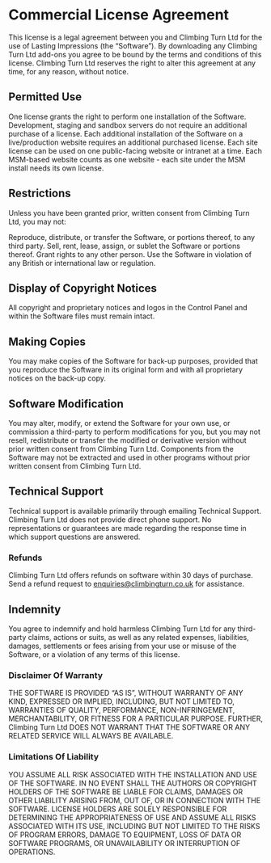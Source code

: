 # Commercial License Agreement
This license is a legal agreement between you and Climbing Turn Ltd for the use of Lasting Impressions (the “Software”). By downloading any Climbing Turn Ltd add-ons you agree to be bound by the terms and conditions of this license. Climbing Turn Ltd reserves the right to alter this agreement at any time, for any reason, without notice.

## Permitted Use

One license grants the right to perform one installation of the Software. Development, staging and sandbox servers do not require an additional purchase of a license. Each additional installation of the Software on a live/production website requires an additional purchased license. Each site license can be used on one public-facing website or intranet at a time. Each MSM-based website counts as one website - each site under the MSM install needs its own license. 

## Restrictions

Unless you have been granted prior, written consent from Climbing Turn Ltd, you may not:

Reproduce, distribute, or transfer the Software, or portions thereof, to any third party.
Sell, rent, lease, assign, or sublet the Software or portions thereof.
Grant rights to any other person.
Use the Software in violation of any British or international law or regulation.

## Display of Copyright Notices

All copyright and proprietary notices and logos in the Control Panel and within the Software files must remain intact.

## Making Copies

You may make copies of the Software for back-up purposes, provided that you reproduce the Software in its original form and with all proprietary notices on the back-up copy.

## Software Modification

You may alter, modify, or extend the Software for your own use, or commission a third-party to perform modifications for you, but you may not resell, redistribute or transfer the modified or derivative version without prior written consent from Climbing Turn Ltd. Components from the Software may not be extracted and used in other programs without prior written consent from Climbing Turn Ltd.

## Technical Support

Technical support is available primarily through emailing Technical Support. Climbing Turn Ltd does not provide direct phone support. No representations or guarantees are made regarding the response time in which support questions are answered.

### Refunds

Climbing Turn Ltd offers refunds on software within 30 days of purchase. Send a refund request to enquiries@climbingturn.co.uk for assistance.

## Indemnity

You agree to indemnify and hold harmless Climbing Turn Ltd for any third-party claims, actions or suits, as well as any related expenses, liabilities, damages, settlements or fees arising from your use or misuse of the Software, or a violation of any terms of this license.

### Disclaimer Of Warranty

THE SOFTWARE IS PROVIDED “AS IS”, WITHOUT WARRANTY OF ANY KIND, EXPRESSED OR IMPLIED, INCLUDING, BUT NOT LIMITED TO, WARRANTIES OF QUALITY, PERFORMANCE, NON-INFRINGEMENT, MERCHANTABILITY, OR FITNESS FOR A PARTICULAR PURPOSE. FURTHER, Climbing Turn Ltd DOES NOT WARRANT THAT THE SOFTWARE OR ANY RELATED SERVICE WILL ALWAYS BE AVAILABLE.

### Limitations Of Liability

YOU ASSUME ALL RISK ASSOCIATED WITH THE INSTALLATION AND USE OF THE SOFTWARE. IN NO EVENT SHALL THE AUTHORS OR COPYRIGHT HOLDERS OF THE SOFTWARE BE LIABLE FOR CLAIMS, DAMAGES OR OTHER LIABILITY ARISING FROM, OUT OF, OR IN CONNECTION WITH THE SOFTWARE. LICENSE HOLDERS ARE SOLELY RESPONSIBLE FOR DETERMINING THE APPROPRIATENESS OF USE AND ASSUME ALL RISKS ASSOCIATED WITH ITS USE, INCLUDING BUT NOT LIMITED TO THE RISKS OF PROGRAM ERRORS, DAMAGE TO EQUIPMENT, LOSS OF DATA OR SOFTWARE PROGRAMS, OR UNAVAILABILITY OR INTERRUPTION OF OPERATIONS.